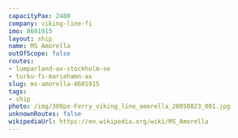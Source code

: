 ```yaml
---
capacityPax: 2480
company: viking-line-fi
imo: 8601915
layout: ship
name: MS Amorella
outOfScope: false
routes:
- lumparland-ax-stockholm-se
- turku-fi-mariehamn-ax
slug: ms-amorella-8601915
tags:
- ship
photo: /img/300px-Ferry_viking_line_amorella_20050823_001.jpg
unknownRoutes: false
wikipediaUrl: https://en.wikipedia.org/wiki/MS_Amorella
---
```


